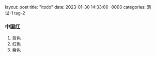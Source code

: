 layout: post
title: "itodo"
date: 2023-01-30 14:33:00 -0000
categories: 测试-1 tag-2


### 中国红

1. 蓝色
2. 红色
3. 紫色